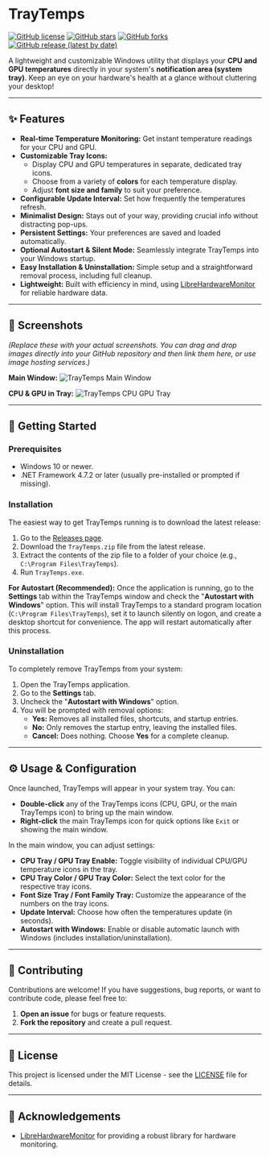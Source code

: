 # TrayTemps

[![GitHub license](https://img.shields.io/github/license/nmd-113/Tray-Temps?style=flat-square)](LICENSE)
[![GitHub stars](https://img.shields.io/github/stars/nmd-113/Tray-Temps?style=flat-square)](https://github.com/nmd-113/Tray-Temps/stargazers)
[![GitHub forks](https://img.shields.io/github/forks/nmd-113/Tray-Temps?style=flat-square)](https://github.com/nmd-113/Tray-Temps/network/members)
[![GitHub release (latest by date)](https://img.shields.io/github/v/release/nmd-113/Tray-Temps?style=flat-square)](https://github.com/nmd-113/Tray-Temps/releases/latest)

A lightweight and customizable Windows utility that displays your **CPU and GPU temperatures** directly in your system's **notification area (system tray)**. Keep an eye on your hardware's health at a glance without cluttering your desktop!

---

## ✨ Features

* **Real-time Temperature Monitoring:** Get instant temperature readings for your CPU and GPU.
* **Customizable Tray Icons:**
    * Display CPU and GPU temperatures in separate, dedicated tray icons.
    * Choose from a variety of **colors** for each temperature display.
    * Adjust **font size and family** to suit your preference.
* **Configurable Update Interval:** Set how frequently the temperatures refresh.
* **Minimalist Design:** Stays out of your way, providing crucial info without distracting pop-ups.
* **Persistent Settings:** Your preferences are saved and loaded automatically.
* **Optional Autostart & Silent Mode:** Seamlessly integrate TrayTemps into your Windows startup.
* **Easy Installation & Uninstallation:** Simple setup and a straightforward removal process, including full cleanup.
* **Lightweight:** Built with efficiency in mind, using [LibreHardwareMonitor](https://github.com/LibreHardwareMonitor/LibreHardwareMonitor) for reliable hardware data.

---

## 📸 Screenshots

*(Replace these with your actual screenshots. You can drag and drop images directly into your GitHub repository and then link them here, or use image hosting services.)*

**Main Window:**
![TrayTemps Main Window](https://naetech.ro/wp-content/uploads/2024/traytemps/traytemps.jpg)

**CPU & GPU in Tray:**
![TrayTemps CPU GPU Tray](https://naetech.ro/wp-content/uploads/2024/traytemps/traytemps-tray.jpg)

---

## 🚀 Getting Started

### Prerequisites

* Windows 10 or newer.
* .NET Framework 4.7.2 or later (usually pre-installed or prompted if missing).

### Installation

The easiest way to get TrayTemps running is to download the latest release:

1.  Go to the [Releases page](https://github.com/nmd-113/Tray-Temps/releases).
2.  Download the `TrayTemps.zip` file from the latest release.
3.  Extract the contents of the zip file to a folder of your choice (e.g., `C:\Program Files\TrayTemps`).
4.  Run `TrayTemps.exe`.

**For Autostart (Recommended):**
Once the application is running, go to the **Settings** tab within the TrayTemps window and check the "**Autostart with Windows**" option. This will install TrayTemps to a standard program location (`C:\Program Files\TrayTemps`), set it to launch silently on logon, and create a desktop shortcut for convenience. The app will restart automatically after this process.

### Uninstallation

To completely remove TrayTemps from your system:

1.  Open the TrayTemps application.
2.  Go to the **Settings** tab.
3.  Uncheck the "**Autostart with Windows**" option.
4.  You will be prompted with removal options:
    * **Yes:** Removes all installed files, shortcuts, and startup entries.
    * **No:** Only removes the startup entry, leaving the installed files.
    * **Cancel:** Does nothing.
    Choose **Yes** for a complete cleanup.

---

## ⚙️ Usage & Configuration

Once launched, TrayTemps will appear in your system tray. You can:

* **Double-click** any of the TrayTemps icons (CPU, GPU, or the main TrayTemps icon) to bring up the main window.
* **Right-click** the main TrayTemps icon for quick options like `Exit` or showing the main window.

In the main window, you can adjust settings:

* **CPU Tray / GPU Tray Enable:** Toggle visibility of individual CPU/GPU temperature icons in the tray.
* **CPU Tray Color / GPU Tray Color:** Select the text color for the respective tray icons.
* **Font Size Tray / Font Family Tray:** Customize the appearance of the numbers on the tray icons.
* **Update Interval:** Choose how often the temperatures update (in seconds).
* **Autostart with Windows:** Enable or disable automatic launch with Windows (includes installation/uninstallation).

---

## 🤝 Contributing

Contributions are welcome! If you have suggestions, bug reports, or want to contribute code, please feel free to:

1.  **Open an issue** for bugs or feature requests.
2.  **Fork the repository** and create a pull request.

---

## 📄 License

This project is licensed under the MIT License - see the [LICENSE](LICENSE) file for details.

---

## 🙏 Acknowledgements

* [LibreHardwareMonitor](https://github.com/LibreHardwareMonitor/LibreHardwareMonitor) for providing a robust library for hardware monitoring.
